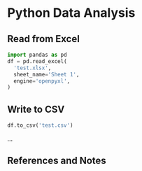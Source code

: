 # Python Data Analysis

## Read from Excel

```python
import pandas as pd
df = pd.read_excel(
  'test.xlsx',
  sheet_name='Sheet 1',
  engine='openpyxl',
)
```

## Write to CSV

```python
df.to_csv('test.csv')
```

...
## References and Notes
